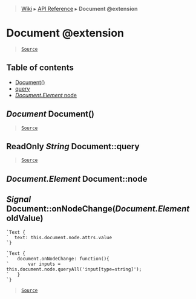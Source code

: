 > [Wiki](Home) ▸ [API Reference](API-Reference) ▸ **Document @extension**

Document @extension
===================

> [`Source`](/Neft-io/neft/tree/master/src/renderer/types/basics/item/document.litcoffee#document-extension)

## Table of contents
  * [Document()](#document-document)
  * [query](#readonly-string-documentquery)
  * [*Document.Element* node](#documentelement-documentnode)

*Document* Document()
---------------------

> [`Source`](/Neft-io/neft/tree/master/src/renderer/types/basics/item/document.litcoffee#document-document)

ReadOnly *String* Document::query
---------------------------------

> [`Source`](/Neft-io/neft/tree/master/src/renderer/types/basics/item/document.litcoffee#readonly-string-documentquery)

*Document.Element* Document::node
---------------------------------
## *Signal* Document::onNodeChange(*Document.Element* oldValue)

```nml
`Text {
`  text: this.document.node.attrs.value
`}
```
```nml
`Text {
`   document.onNodeChange: function(){
`       var inputs = this.document.node.queryAll('input[type=string]');
`   }
`}
```

> [`Source`](/Neft-io/neft/tree/master/src/renderer/types/basics/item/document.litcoffee#documentelement-documentnode-signal-documentonnodechangedocumentelement-oldvalue)

